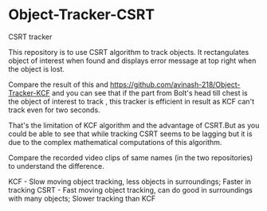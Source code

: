 # Object-Tracker-CSRT

CSRT tracker

This repository is to use CSRT algorithm to track objects. It rectangulates object of interest when found and displays error message at top right when the object is lost.

Compare the result of this and https://github.com/avinash-218/Object-Tracker-KCF and you can see that if 
the part from Bolt's head till chest is the object of interest to track , this 
tracker is efficient in result as KCF can't track even for two seconds.

That's the limitation of KCF algorithm and the advantage of CSRT.But as you could be able to see that while tracking 
CSRT seems to be lagging but it is due to the complex mathematical computations of this algorithm.

Compare the recorded video clips of same names (in the two repositories) to understand the difference.

KCF - Slow moving object tracking, less objects in surroundings; Faster in tracking
CSRT - Fast moving object tracking, can do good in surroundings with many objects; Slower tracking than KCF
